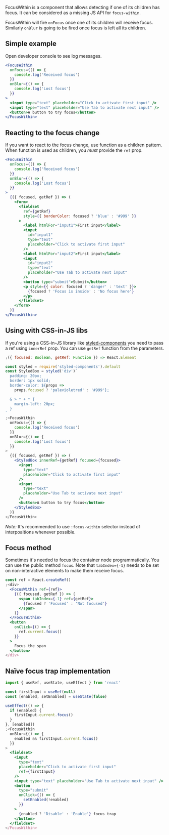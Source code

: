 FocusWithin is a component that allows detecting if one of its children has focus. It can be considered as a missing JS API for `focus-within`.

FocusWithin will fire `onFocus` once one of its children will receive focus. Similarly `onBlur` is going to be fired once focus is left all its children.

## Simple example

Open developer console to see log messages.

```jsx
<FocusWithin
  onFocus={() => {
    console.log('Received focus')
  }}
  onBlur={() => {
    console.log('Lost focus')
  }}
>
  <input type="text" placeholder="Click to activate first input" />
  <input type="text" placeholder="Use Tab to activate next input" />
  <button>A button to try focus</button>
</FocusWithin>
```

## Reacting to the focus change

If you want to react to the focus change, use function as a children pattern. When function is used as children, you _must_ provide the `ref` prop.

```jsx
<FocusWithin
  onFocus={() => {
    console.log('Received focus')
  }}
  onBlur={() => {
    console.log('Lost focus')
  }}
>
  {({ focused, getRef }) => (
    <form>
      <fieldset
        ref={getRef}
        style={{ borderColor: focused ? 'blue' : '#999' }}
      >
        <label htmlFor="input1">First input</label>
        <input
          id="input1"
          type="text"
          placeholder="Click to activate first input"
        />
        <label htmlFor="input2">First input</label>
        <input
          id="input2"
          type="text"
          placeholder="Use Tab to activate next input"
        />
        <button type="submit">Submit</button>
        <p style={{ color: focused ? 'danger' : 'text' }}>
          {focused ? 'Focus is inside' : 'No focus here'}
        </p>
      </fieldset>
    </form>
  )}
</FocusWithin>
```

## Using with CSS-in-JS libs

If you're using a CSS-in-JS library like [styled-components](https://www.styled-components.com) you need to pass a ref using `innerRef` prop. You can use `getRef` function from the parameters.

```js static
;({ focused: Boolean, getRef: Function }) => React.Element
```

```jsx
const styled = require('styled-components').default
const StyledBox = styled('div')`
  padding: 20px;
  border: 1px solid;
  border-color: ${props =>
    props.focused ? 'palevioletred' : '#999'};

  & > * + * {
    margin-left: 20px;
  }
`
;<FocusWithin
  onFocus={() => {
    console.log('Received focus')
  }}
  onBlur={() => {
    console.log('Lost focus')
  }}
>
  {({ focused, getRef }) => (
    <StyledBox innerRef={getRef} focused={focused}>
      <input
        type="text"
        placeholder="Click to activate first input"
      />
      <input
        type="text"
        placeholder="Use Tab to activate next input"
      />
      <button>A button to try focus</button>
    </StyledBox>
  )}
</FocusWithin>
```

_Note:_ It's recommended to use `:focus-within` selector instead of interpoaltions whenever possible.

## Focus method

Sometimes it's needed to focus the container node programmatically. You can use the public method `focus`. Note that `tabIndex={-1}` needs to be set on non-interactive elements to make them receive focus.

```jsx
const ref = React.createRef()
;<div>
  <FocusWithin ref={ref}>
    {({ focused, getRef }) => (
      <span tabIndex={-1} ref={getRef}>
        {focused ? 'Focused' : 'Not focused'}
      </span>
    )}
  </FocusWithin>
  <button
    onClick={() => {
      ref.current.focus()
    }}
  >
    Focus the span
  </button>
</div>
```

## Naïve focus trap implementation

```jsx
import { useRef, useState, useEffect } from 'react'

const firstInput = useRef(null)
const [enabled, setEnabled] = useState(false)

useEffect(() => {
  if (enabled) {
    firstInput.current.focus()
  }
}, [enabled])
;<FocusWithin
  onBlur={() => {
    enabled && firstInput.current.focus()
  }}
>
  <fieldset>
    <input
      type="text"
      placeholder="Click to activate first input"
      ref={firstInput}
    />
    <input type="text" placeholder="Use Tab to activate next input" />
    <button
      type="submit"
      onClick={() => {
        setEnabled(!enabled)
      }}
    >
      {enabled ? 'Disable' : 'Enable'} focus trap
    </button>
  </fieldset>
</FocusWithin>
```
